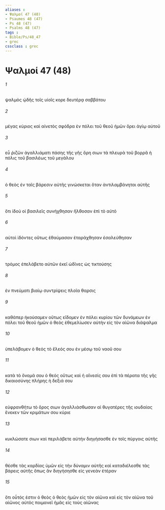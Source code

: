 ```yaml
---
aliases : 
- Ψαλμοί 47 (48)
- Psaumes 48 (47)
- Ps 48 (47)
- Psalms 48 (47)
tags : 
- Bible/Ps/48_47
- grec
cssclass : grec
---
```


# Ψαλμοί 47 (48)

###### 1
ψαλμὸς ᾠδῆς τοῖς υἱοῖς κορε δευτέρᾳ σαββάτου
###### 2
μέγας κύριος καὶ αἰνετὸς σφόδρα ἐν πόλει τοῦ θεοῦ ἡμῶν ὄρει ἁγίῳ αὐτοῦ
###### 3
εὖ ῥιζῶν ἀγαλλιάματι πάσης τῆς γῆς ὄρη σιων τὰ πλευρὰ τοῦ βορρᾶ ἡ πόλις τοῦ βασιλέως τοῦ μεγάλου
###### 4
ὁ θεὸς ἐν ταῖς βάρεσιν αὐτῆς γινώσκεται ὅταν ἀντιλαμβάνηται αὐτῆς
###### 5
ὅτι ἰδοὺ οἱ βασιλεῖς συνήχθησαν ἤλθοσαν ἐπὶ τὸ αὐτό
###### 6
αὐτοὶ ἰδόντες οὕτως ἐθαύμασαν ἐταράχθησαν ἐσαλεύθησαν
###### 7
τρόμος ἐπελάβετο αὐτῶν ἐκεῖ ὠδῖνες ὡς τικτούσης
###### 8
ἐν πνεύματι βιαίῳ συντρίψεις πλοῖα θαρσις
###### 9
καθάπερ ἠκούσαμεν οὕτως εἴδομεν ἐν πόλει κυρίου τῶν δυνάμεων ἐν πόλει τοῦ θεοῦ ἡμῶν ὁ θεὸς ἐθεμελίωσεν αὐτὴν εἰς τὸν αἰῶνα διάψαλμα
###### 10
ὑπελάβομεν ὁ θεός τὸ ἔλεός σου ἐν μέσῳ τοῦ ναοῦ σου
###### 11
κατὰ τὸ ὄνομά σου ὁ θεός οὕτως καὶ ἡ αἴνεσίς σου ἐπὶ τὰ πέρατα τῆς γῆς δικαιοσύνης πλήρης ἡ δεξιά σου
###### 12
εὐφρανθήτω τὸ ὄρος σιων ἀγαλλιάσθωσαν αἱ θυγατέρες τῆς ιουδαίας ἕνεκεν τῶν κριμάτων σου κύριε
###### 13
κυκλώσατε σιων καὶ περιλάβετε αὐτήν διηγήσασθε ἐν τοῖς πύργοις αὐτῆς
###### 14
θέσθε τὰς καρδίας ὑμῶν εἰς τὴν δύναμιν αὐτῆς καὶ καταδιέλεσθε τὰς βάρεις αὐτῆς ὅπως ἂν διηγήσησθε εἰς γενεὰν ἑτέραν
###### 15
ὅτι οὗτός ἐστιν ὁ θεὸς ὁ θεὸς ἡμῶν εἰς τὸν αἰῶνα καὶ εἰς τὸν αἰῶνα τοῦ αἰῶνος αὐτὸς ποιμανεῖ ἡμᾶς εἰς τοὺς αἰῶνας
